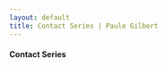 ```yaml
---
layout: default
title: Contact Series | Paule Gilbert
---
```

<h4>Contact Series</h4>
<div class="photo-main" style="background: url(main.jpg)"></div>
<p class="photo-credit"></p>
<p class="work-description"></p>